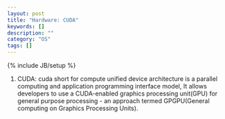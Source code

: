 ```yaml
---
layout: post
title: "Hardware: CUDA"
keywords: []
description: ""
category: "OS"
tags: []
---
```

{% include JB/setup %}

1. CUDA: cuda short for compute unified device architecture is a parallel
   computing and application programming interface model, It allows developers
   to use a CUDA-enabled graphics processing unit(GPU) for general purpose
   processing - an approach termed GPGPU(General computing on Graphics
   Processing Units).

